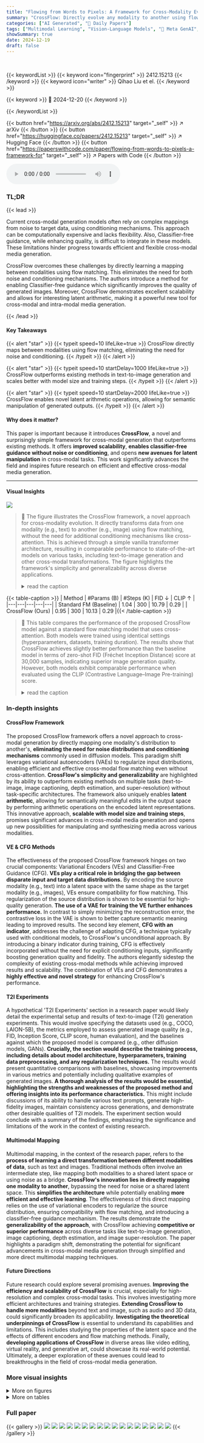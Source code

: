 ```yaml
---
title: "Flowing from Words to Pixels: A Framework for Cross-Modality Evolution"
summary: "CrossFlow: Directly evolve any modality to another using flow matching, achieving state-of-the-art results across various tasks!"
categories: ["AI Generated", "🤗 Daily Papers"]
tags: ["Multimodal Learning", "Vision-Language Models", "🏢 Meta GenAI",]
showSummary: true
date: 2024-12-19
draft: false
---
```


<br>

{{< keywordList >}}
{{< keyword icon="fingerprint" >}} 2412.15213 {{< /keyword >}}
{{< keyword icon="writer" >}} Qihao Liu et el. {{< /keyword >}}
 
{{< keyword >}} 🤗 2024-12-20 {{< /keyword >}}
 
{{< /keywordList >}}

{{< button href="https://arxiv.org/abs/2412.15213" target="_self" >}}
↗ arXiv
{{< /button >}}
{{< button href="https://huggingface.co/papers/2412.15213" target="_self" >}}
↗ Hugging Face
{{< /button >}}
{{< button href="https://paperswithcode.com/paper/flowing-from-words-to-pixels-a-framework-for" target="_self" >}}
↗ Papers with Code
{{< /button >}}



<audio controls>
    <source src="https://ai-paper-reviewer.com/2412.15213/podcast.wav" type="audio/wav">
    Your browser does not support the audio element.
</audio>


### TL;DR


{{< lead >}}

Current cross-modal generation models often rely on complex mappings from noise to target data, using conditioning mechanisms.  This approach can be computationally expensive and lacks flexibility.  Also, Classifier-free guidance, while enhancing quality, is difficult to integrate in these models.  These limitations hinder progress towards efficient and flexible cross-modal media generation.

CrossFlow overcomes these challenges by directly learning a mapping between modalities using flow matching. This eliminates the need for both noise and conditioning mechanisms.  The authors introduce a method for enabling Classifier-free guidance which significantly improves the quality of generated images.  Moreover, CrossFlow demonstrates excellent scalability and allows for interesting latent arithmetic, making it a powerful new tool for cross-modal and intra-modal media generation.

{{< /lead >}}


#### Key Takeaways

{{< alert "star" >}}
{{< typeit speed=10 lifeLike=true >}} CrossFlow directly maps between modalities using flow matching, eliminating the need for noise and conditioning. {{< /typeit >}}
{{< /alert >}}

{{< alert "star" >}}
{{< typeit speed=10 startDelay=1000 lifeLike=true >}} CrossFlow outperforms existing methods in text-to-image generation and scales better with model size and training steps. {{< /typeit >}}
{{< /alert >}}

{{< alert "star" >}}
{{< typeit speed=10 startDelay=2000 lifeLike=true >}} CrossFlow enables novel latent arithmetic operations, allowing for semantic manipulation of generated outputs. {{< /typeit >}}
{{< /alert >}}

#### Why does it matter?
This paper is important because it introduces **CrossFlow**, a novel and surprisingly simple framework for cross-modal generation that outperforms existing methods.  It offers **improved scalability**, **enables classifier-free guidance without noise or conditioning**, and opens **new avenues for latent manipulation** in cross-modal tasks. This work significantly advances the field and inspires future research on efficient and effective cross-modal media generation.

------
#### Visual Insights



![](https://arxiv.org/html/2412.15213/x2.png)

> 🔼 The figure illustrates the CrossFlow framework, a novel approach for cross-modality evolution.  It directly transforms data from one modality (e.g., text) to another (e.g., image) using flow matching, without the need for additional conditioning mechanisms like cross-attention.  This is achieved through a simple vanilla transformer architecture, resulting in comparable performance to state-of-the-art models on various tasks, including text-to-image generation and other cross-modal transformations. The figure highlights the framework's simplicity and generalizability across diverse applications.
> <details>
> <summary>read the caption</summary>
> Figure 1: We propose CrossFlow, a general and simple framework that directly evolves one modality to another using flow matching with no additional conditioning. This is enabled using a vanilla transformer without cross-attention, achieving comparable performance with state-of-the-art models on (a) text-to-image generation, and (b) various other tasks, without requiring task specific architectures.
> </details>





{{< table-caption >}}
| Method | #Params (B) | #Steps (K) | FID ↓ | CLIP ↑ |
|---|---|---|---|---|
| Standard FM (Baseline) | 1.04 | 300 | 10.79 | 0.29 |
| CrossFlow (Ours) | 0.95 | 300 | 10.13 | 0.29 |{{< /table-caption >}}

> 🔼 This table compares the performance of the proposed CrossFlow model against a standard flow matching model that uses cross-attention. Both models were trained using identical settings (hyperparameters, datasets, training duration). The results show that CrossFlow achieves slightly better performance than the baseline model in terms of zero-shot FID (Fréchet Inception Distance) score at 30,000 samples, indicating superior image generation quality.  However, both models exhibit comparable performance when evaluated using the CLIP (Contrastive Language–Image Pre-training) score.
> <details>
> <summary>read the caption</summary>
> Table 1: Comparison between our CrossFlow and standard flow matching with cross-attention. Both models are trained with the same settings. We find that our model slightly outperforms standard flow matching baseline in terms of zero-shot FID-30K and achieves comparable performance on the CLIP score.
> </details>





### In-depth insights


#### CrossFlow Framework
The proposed CrossFlow framework offers a novel approach to cross-modal generation by directly mapping one modality's distribution to another's, **eliminating the need for noise distributions and conditioning mechanisms** commonly used in diffusion models.  This paradigm shift leverages variational autoencoders (VAEs) to regularize input distributions, enabling efficient and effective cross-modal flow matching even without cross-attention.  **CrossFlow's simplicity and generalizability** are highlighted by its ability to outperform existing methods on multiple tasks (text-to-image, image captioning, depth estimation, and super-resolution) without task-specific architectures.  The framework also uniquely enables **latent arithmetic**, allowing for semantically meaningful edits in the output space by performing arithmetic operations on the encoded latent representations.  This innovative approach, **scalable with model size and training steps**, promises significant advances in cross-modal media generation and opens up new possibilities for manipulating and synthesizing media across various modalities.

#### VE & CFG Methods
The effectiveness of the proposed CrossFlow framework hinges on two crucial components: Variational Encoders (VEs) and Classifier-Free Guidance (CFG).  **VEs play a critical role in bridging the gap between disparate input and target data distributions.** By encoding the source modality (e.g., text) into a latent space with the same shape as the target modality (e.g., images), VEs ensure compatibility for flow matching. This regularization of the source distribution is shown to be essential for high-quality generation.  **The use of a VAE for training the VE further enhances performance.**  In contrast to simply minimizing the reconstruction error, the contrastive loss in the VAE is shown to better capture semantic meaning leading to improved results. The second key element, **CFG with an indicator**, addresses the challenge of adapting CFG, a technique typically used with conditional models, to CrossFlow's unconditional approach.  By introducing a binary indicator during training, CFG is effectively incorporated without the need for explicit conditioning inputs, significantly boosting generation quality and fidelity. The authors elegantly sidestep the complexity of existing cross-modal methods while achieving improved results and scalability. The combination of VEs and CFG demonstrates a **highly effective and novel strategy** for enhancing CrossFlow's performance.

#### T2I Experiments
A hypothetical 'T2I Experiments' section in a research paper would likely detail the experimental setup and results of text-to-image (T2I) generation experiments.  This would involve specifying the datasets used (e.g., COCO, LAION-5B), the metrics employed to assess generated image quality (e.g., FID, Inception Score, CLIP score, human evaluation), and the baselines against which the proposed model is compared (e.g., other diffusion models, GANs). **Crucially, the section would describe the training process, including details about model architecture, hyperparameters, training data preprocessing, and any regularization techniques.** The results would present quantitative comparisons with baselines, showcasing improvements in various metrics and potentially including qualitative examples of generated images.  **A thorough analysis of the results would be essential, highlighting the strengths and weaknesses of the proposed method and offering insights into its performance characteristics.**  This might include discussions of its ability to handle various text prompts, generate high-fidelity images, maintain consistency across generations, and demonstrate other desirable qualities of T2I models.  The experiment section would conclude with a summary of the findings, emphasizing the significance and limitations of the work in the context of existing research.

#### Multimodal Mapping
Multimodal mapping, in the context of the research paper, refers to the **process of learning a direct transformation between different modalities of data**, such as text and images.  Traditional methods often involve an intermediate step, like mapping both modalities to a shared latent space or using noise as a bridge.  **CrossFlow's innovation lies in directly mapping one modality to another**, bypassing the need for noise or a shared latent space. This **simplifies the architecture** while potentially enabling **more efficient and effective learning**. The effectiveness of this direct mapping relies on the use of variational encoders to regularize the source distribution, ensuring compatibility with flow matching, and introducing a classifier-free guidance mechanism.  The results demonstrate the **generalizability of the approach**, with CrossFlow achieving **competitive or superior performance** across diverse tasks like text-to-image generation, image captioning, depth estimation, and image super-resolution. The paper highlights a paradigm shift, demonstrating the potential for significant advancements in cross-modal media generation through simplified and more direct multimodal mapping techniques.

#### Future Directions
Future research could explore several promising avenues. **Improving the efficiency and scalability of CrossFlow** is crucial, especially for high-resolution and complex cross-modal tasks.  This involves investigating more efficient architectures and training strategies.  **Extending CrossFlow to handle more modalities** beyond text and image, such as audio and 3D data, could significantly broaden its applicability.  **Investigating the theoretical underpinnings of CrossFlow** is essential to understand its capabilities and limitations. This includes studying the properties of the latent space and the effects of different encoders and flow matching methods.  Finally, **developing applications of CrossFlow** in diverse areas like video editing, virtual reality, and generative art, could showcase its real-world potential.  Ultimately, a deeper exploration of these avenues could lead to breakthroughs in the field of cross-modal media generation.


### More visual insights

<details>
<summary>More on figures
</summary>


![](https://arxiv.org/html/2412.15213/x3.png)

> 🔼 CrossFlow is a framework for cross-modal generation that directly maps one modality to another using flow matching without additional conditioning.  The figure illustrates the architecture of CrossFlow for text-to-image generation. It uses a Text Variational Encoder (VE) to convert text embeddings from a language model into a latent representation (z0). This latent representation is then evolved using a standard flow matching model into an image latent space (z1) from which the final image is generated.  This process bypasses the need for noise distributions and explicit conditioning mechanisms typically found in diffusion or flow-matching models.
> <details>
> <summary>read the caption</summary>
> Figure 2: CrossFlow Architecture. CrossFlow enables direct evolution between two different modalities. Taking text-to-image generation as an example, our T2I model comprises two main components: a Text Variational Encoder and a standard flow matching model. At inference time, we utilize the Text Variational Encoder to extract the text latent z0∈ℝh×w×csubscript𝑧0superscriptℝℎ𝑤𝑐z_{0}\in\mathbb{R}^{h\times w\times c}italic_z start_POSTSUBSCRIPT 0 end_POSTSUBSCRIPT ∈ blackboard_R start_POSTSUPERSCRIPT italic_h × italic_w × italic_c end_POSTSUPERSCRIPT from text embedding x∈ℝn×d𝑥superscriptℝ𝑛𝑑x\in\mathbb{R}^{n\times d}italic_x ∈ blackboard_R start_POSTSUPERSCRIPT italic_n × italic_d end_POSTSUPERSCRIPT produced by any language model. Then we directly evolve this text latent into the image space to generate image latent z1∈ℝh×w×csubscript𝑧1superscriptℝℎ𝑤𝑐z_{1}\in\mathbb{R}^{h\times w\times c}italic_z start_POSTSUBSCRIPT 1 end_POSTSUBSCRIPT ∈ blackboard_R start_POSTSUPERSCRIPT italic_h × italic_w × italic_c end_POSTSUPERSCRIPT.
> </details>



![](https://arxiv.org/html/2412.15213/x4.png)

> 🔼 This figure compares the performance of CrossFlow and a standard flow matching model (baseline) for text-to-image generation.  The experiment controls for the amount of training data used, model size (number of parameters), and number of training steps.  The left panel shows how performance (measured by FID-30K) improves with larger model sizes for both methods, but CrossFlow demonstrates better scaling and higher performance at larger sizes. The right panel shows how performance changes as a function of training steps. CrossFlow requires more training steps to converge, but ultimately achieves better performance than the baseline model, again demonstrating superior scaling properties.  In summary, this figure illustrates that CrossFlow is more efficient in terms of scaling than the baseline method.
> <details>
> <summary>read the caption</summary>
> Figure 3: Performance vs. Model Parameters and Iterations. We compare the baseline of starting from noise with text cross-attention with CrossFlow, while controlling for data, model size and training steps. Left: Larger models are able to exploit the cross-modality connection better. Right: CrossFlow needs more steps to converge, but converges to better final performance. Overall, CrossFlow scales better than the baseline and can serve as the framework for future media generation models.
> </details>



![](https://arxiv.org/html/2412.15213/x5.png)

> 🔼 This figure demonstrates the smooth transitions achievable with CrossFlow when linearly interpolating between two text-based latent representations.  The interpolation showcases seamless changes in various aspects of the generated images, including object orientation, color composition, shapes, backgrounds, and even object types.  The visual effect highlights the model's ability to navigate the latent space smoothly and predictably. Note that due to space constraints, only a subset of the interpolations are displayed here; the full set is included in Appendix C (Fig. 10 and Fig. 11).
> <details>
> <summary>read the caption</summary>
> Figure 4: CrossFlow provides visually smooth interpolations in the latent space. We show images generated by linear interpolation between the first (left) and second (right) text latents. CrossFlow enables visually smooth transformations of object direction, composite colors, shapes, background scenes, and even object categories. Please zoom in for better visualization. For brevity, we display only 7 interpolating images here; additional interpolating images can be found in Appendix C (Fig. 10 and Fig. 11).
> </details>



![](https://arxiv.org/html/2412.15213/x6.png)

> 🔼 This figure demonstrates the novel capability of CrossFlow to perform arithmetic operations directly within the latent space of text embeddings.  A Variational Encoder first maps input text into a latent representation (z0). Then, arithmetic operations (addition and subtraction) are performed on these latent vectors. The results of these operations are then used to generate new images, which reflect the semantic changes induced by the arithmetic. The images generated, along with their corresponding latent codes (z0), are shown to illustrate how simple arithmetic manipulations in the latent space lead to meaningful alterations in the generated images.
> <details>
> <summary>read the caption</summary>
> Figure 5: CrossFlow allows arithmetic in text latent space. Using the Text Variational Encoder (VE), we first map the input text into the latent space z0subscript𝑧0z_{0}italic_z start_POSTSUBSCRIPT 0 end_POSTSUBSCRIPT. Arithmetic operations are then performed in this latent space, and the resulting latent representation is used to generate the corresponding image. The latent code z0subscript𝑧0z_{0}italic_z start_POSTSUBSCRIPT 0 end_POSTSUBSCRIPT used to generate each image is provided at the bottom.
> </details>



![](https://arxiv.org/html/2412.15213/x7.png)

> 🔼 This figure shows how CrossFlow directly evolves text into images for text-to-image generation.  It contrasts with traditional methods that learn a complex mapping from Gaussian noise to the target image distribution. CrossFlow learns a direct mapping from the distribution of one modality (text) to the distribution of another (image), simplifying the process and eliminating the need for noise or additional conditioning mechanisms.
> <details>
> <summary>read the caption</summary>
> (a)
> </details>



![](https://arxiv.org/html/2412.15213/x8.png)

> 🔼 This figure shows the various tasks that CrossFlow can perform, highlighting its versatility and generalizability.  It demonstrates the ability of CrossFlow to directly evolve one modality (e.g., text) into another (e.g., image) without requiring task-specific architectures. The various tasks shown include text-to-image generation, image captioning, monocular depth estimation, and image super-resolution.  Each example visually showcases the successful transformation between modalities using the CrossFlow framework.
> <details>
> <summary>read the caption</summary>
> (b)
> </details>



![](https://arxiv.org/html/2412.15213/x9.png)

> 🔼 This figure shows the CrossFlow architecture.  It is a general framework for cross-modal flow matching. The figure illustrates how CrossFlow directly evolves one modality (e.g., text) to another (e.g., image) using flow matching, without the need for cross-attention or a conditioning mechanism. A variational encoder processes the input data, ensuring the source distribution is compatible with the target distribution.  A standard flow matching model, using a vanilla transformer, is then used to transform the source modality into the target modality.  This architecture is shown to be efficient and effective across a range of tasks.
> <details>
> <summary>read the caption</summary>
> (c)
> </details>



![](https://arxiv.org/html/2412.15213/x10.png)

> 🔼 This figure demonstrates the generalizability of the CrossFlow framework by showcasing its performance on various cross-modal and intra-modal tasks.  These include text-to-image generation, image captioning, depth estimation, and image super-resolution.  Each subfigure shows example results, illustrating that CrossFlow can handle diverse media types and achieve state-of-the-art or comparable performance without requiring task-specific architectures.
> <details>
> <summary>read the caption</summary>
> (d)
> </details>



![](https://arxiv.org/html/2412.15213/x11.png)

> 🔼 This figure demonstrates the impact of different training strategies on the performance of the model.  It compares three approaches: (1) jointly training the variational encoder (VE) and flow matching model from the start; (2) pre-training the VE and then training the flow matching model; and (3) pre-training the VE and then jointly fine-tuning both models.  The results show that jointly training both components from the beginning yields the best performance, highlighted by the lowest FID score and highest CLIP score, indicating the best balance between visual fidelity and semantic alignment.
> <details>
> <summary>read the caption</summary>
> (e)
> </details>



</details>




<details>
<summary>More on tables
</summary>


{{< table-caption >}}
| Method | #Params. |  | FID-30K ↓ | GenEval ↑ |
|---|---|---|---|---|
| DALL·E [68] | 12.0B |  | 27.50 | - |
| GLIDE [59] | 5.0B |  | 12.24 | - |
| LDM [73] | 1.4B |  | 12.63 | - |
| DALL·E 2 [69] | 6.5B |  | 10.39 | 0.52 |
| LDMv1.5 [73] | 0.9B |  | 9.62 | 0.43 |
| Imagen [74] | 3.0B |  | 7.27 | - |
| RAPHAEL [88] | 3.0B |  | 6.61 | - |
| PixArt-α [10] | 0.6B |  | 7.32 | 0.48 |
| LDMv3 (512²) [22] | 8.0B |  | - | 0.68 |
| CrossFlow | 0.95B |  | 9.63 | 0.55 |{{< /table-caption >}}
> 🔼 Table 2 compares the performance of the proposed CrossFlow model against other state-of-the-art text-to-image (T2I) generation models.  The comparison is based on two metrics: FID-30K (Frechet Inception Distance, a measure of image quality) and GenEval (a more holistic metric assessing various aspects of text-image alignment).  The table highlights that CrossFlow, despite its simpler architecture, achieves comparable performance to significantly larger and more complex models.  More detailed GenEval results broken down by specific subtasks are available in Section B.1 of the paper.
> <details>
> <summary>read the caption</summary>
> Table 2: Comparison with recent T2I models. For GenEval, we report the overall score here and provide task-specific scores in Sec. B.1. CrossFlow achieves comparable performance with state-of-the-art T2I models by directly evolving text into images.
> </details>

{{< table-caption >}}
| Text encoder | FID ↓ | CLIP ↑ |
|---|---|---|
| Encoder | 66.65 | 0.20 |
| Encoder + noise | 59.91 | 0.21 |
| Variational Encoder | 40.78 | 0.23 |{{< /table-caption >}}
> 🔼 This ablation study analyzes the impact of different design choices in CrossFlow on text-to-image generation performance.  Using the smallest model (70 million parameters), the study evaluates various components:  the type of text encoder (Variational Encoder vs. standard encoder), the training objective function (reconstruction loss vs. contrastive loss),  the application of Classifier-Free Guidance (CFG), different large language models (LLMs), and the training strategy (joint vs. separate training of encoder and flow matching model).  Zero-shot FID-10K and CLIP scores are reported to quantify performance.  The final configurations used in the CrossFlow model are highlighted.
> <details>
> <summary>read the caption</summary>
> Table 3: Ablation study on Text Variational Encoder, training objective, CFG, language models, and training strategy. We conduct ablation study on our smallest model (70M), reporting zero-shot FID-10K and CLIP scores. Final settings used for CrossFlow are underlined. AG: Autoguidance. *: results without applying CFG.
> </details>

{{< table-caption >}}
| Loss | FID ↓ | CLIP ↑ |
|---|---|---|
| T-T Recon. | 40.78 | 0.23 |
| T-T Contrast. | 34.67 | 0.24 |
| I-T Contrast. | 33.41 | 0.24 |{{< /table-caption >}}
> 🔼 Table 4 presents a comparison of different image captioning models on the COCO Karpathy dataset split.  The table highlights the performance of CrossFlow, a novel approach that directly maps image data to text, against several state-of-the-art methods.  To ensure a fair comparison, only non-autoregressive models trained without CIDEr optimization are included in the comparison. The results demonstrate that CrossFlow achieves comparable performance to existing top-tier models, highlighting its effectiveness in image captioning tasks.
> <details>
> <summary>read the caption</summary>
> Table 4: Image captioning on COCO Karpathy split. CrossFlow directly evolves from image to text, achieving comparable performance to state-of-the-art models on image captioning. For a fair comparison, we only consider non-autoregressive methods that are trained without CIDEr optimization.
> </details>

{{< table-caption >}}
| Method | FID ↓ | CLIP ↑ |
|---|---|---|
| No guidance | 33.41 | 0.24 |
| AG | 26.36 | 0.25 |
| CFG indicator | 24.33 | 0.26 |{{< /table-caption >}}
> 🔼 Table 5 presents a comparison of CrossFlow's performance on monocular depth estimation against other state-of-the-art methods.  The results are shown for two benchmark datasets: KITTI and NYUv2.  Metrics used for evaluation include Absolute Relative Error (AbsRel) and the δi metric (percentage of pixels with depth error greater than i times the ground truth). Lower AbsRel and higher δi values indicate better performance. The table demonstrates that CrossFlow, despite its relatively simple architecture, achieves comparable accuracy to more complex models, showcasing its effectiveness in directly mapping images to depth.
> <details>
> <summary>read the caption</summary>
> Table 5: Monocular depth estimation on KITTI and NYUv2. CrossFlow enables direct mapping from image to depth, achieving comparable performance to state-of-the-art models.
> </details>

{{< table-caption >}}
| Model |  | FID ↓ | CLIP ↑ |
|---|---|---|---| 
| CLIP (0.4B) |  | 24.33 | 0.26 |
| T5-XXL (11B) |  | 22.28 | 0.27 |
| Llama3 (7B) |  | 21.20 | 0.27 |{{< /table-caption >}}
> 🔼 Table 6 presents a comparison of image super-resolution results on the ImageNet validation set.  It contrasts the performance of a standard super-resolution (SR) method using flow matching with the authors' novel 'direct mapping' approach. The results demonstrate that the direct mapping method proposed in the paper outperforms the standard flow-matching-based SR technique.
> <details>
> <summary>read the caption</summary>
> Table 6: Image super-resolution on the ImageNet validation set. Compared with standard SR method with flow matching, our direct mapping method achieves better performance.
> </details>

{{< table-caption >}}
| Train strategy | FID ↓ | CLIP ↑ |
|---|---|---|
| 2-stage separate training | 32.55 | 0.24 |
| Joint training | 24.33 | 0.26 |
| 2-stage w/ joint finetuning | 23.79 | 0.26 |{{< /table-caption >}}
> 🔼 Table 7 presents a comparison of the CrossFlow model's performance on the GenEval benchmark against several state-of-the-art text-to-image generation models, including LDM-XL and DALL-E 2.  The results demonstrate that CrossFlow achieves comparable performance, showcasing its effectiveness and efficiency as a simpler and promising approach for high-quality media generation.
> <details>
> <summary>read the caption</summary>
> Table 7: GenEval comparisons. Our model achieves comparable performance to state-of-the-art models such as LDM-XL and DALL·E 2, suggesting that CrossFlow is a simple and promising direction for state-of-the-art media generation.
> </details>

{{< table-caption >}}
| Method | B@4 ↑ | M ↑ | R ↑ | C ↑ | S ↑ |
|---|---|---|---|---|---| 
| MNIC [24] | 30.9 | 27.5 | 55.6 | 108.1 | 21.0 |
| MIR [43] | 32.5 | 27.2 | - | 109.5 | 20.6 |
| NAIC-CMAL [28] | 35.3 | 27.3 | 56.9 | 115.5 | 20.8 |
| SATIC [96] | 32.9 | 27.0 | - | 111.0 | 20.5 |
| SCD-Net [58] | 37.3 | 28.1 | 58.0 | 118.0 | 21.6 |
| CrossFlow (Ours) | 36.4 | 27.8 | 57.1 | 116.2 | 20.4 |{{< /table-caption >}}
> 🔼 This table presents a comparison of zero-shot depth estimation performance across different methods.  The results are evaluated on five datasets (KITTI, NYUv2, ETH3D, ScanNet, DIODE), and the metrics used are Absolute Relative Error (AbsRel) and the δ1 (81) metric.  The authors' CrossFlow model is compared to several baselines, including results reported by Marigold [39], showing comparable or better performance with CrossFlow's unified framework approach. The best, second-best, and third-best results for each dataset are highlighted.
> <details>
> <summary>read the caption</summary>
> Table 8: Zero-shot depth estimation. Baseline results are reported by Marigold [39]. We follow Marigold and train our CrossFlow on the same datasets, i.e., Hypersim [72] and Virtual KITTI [9]. We highlight the best, second best, and third best entries. With just a unified framework, CrossFlow achieves comparable or even superior performance on complex zero-shot depth estimation, demonstrating the general-purpose nature of CrossFlow on various cross-modal tasks.
> </details>

{{< table-caption >}}
| Method | KITTI |  | NYUv2 |  | 
|---|---|---|---|---| 
| TransDepth [89] | 0.064 | 0.956 | 0.106 | 0.900 | 
| AdaBins [6] | 0.058 | 0.964 | 0.103 | 0.903 | 
| DepthFormer [45] | 0.052 | 0.975 | 0.096 | 0.921 | 
| BinsFormer [46] | 0.052 | 0.974 | 0.094 | 0.925 | 
| DiffusionDepth [18] | 0.050 | 0.977 | 0.085 | 0.939 | 
| CrossFlow (Ours) | 0.053 | 0.973 | 0.094 | 0.928 | {{< /table-caption >}}
> 🔼 This table presents an ablation study comparing a standard text encoder against a variational text encoder in a text compression task. The goal was to determine if either method could effectively reduce the dimensionality of text embeddings from 77x768 to 1x1024 while preserving information.  The results show that both approaches maintain high reconstruction accuracy despite the significant compression ratio of 14.4 times.
> <details>
> <summary>read the caption</summary>
> Table 9: Ablation on text compression. Both text encoder and Text Variational Encoder preserve most of the input information, despite the large compression ratio (77×768→1×1024→777681102477\times 768\rightarrow 1\times 102477 × 768 → 1 × 1024, 14.4×14.4\times14.4 ×).
> </details>

</details>




### Full paper

{{< gallery >}}
<img src="https://ai-paper-reviewer.com/2412.15213/1.png" class="grid-w50 md:grid-w33 xl:grid-w25" />
<img src="https://ai-paper-reviewer.com/2412.15213/2.png" class="grid-w50 md:grid-w33 xl:grid-w25" />
<img src="https://ai-paper-reviewer.com/2412.15213/3.png" class="grid-w50 md:grid-w33 xl:grid-w25" />
<img src="https://ai-paper-reviewer.com/2412.15213/4.png" class="grid-w50 md:grid-w33 xl:grid-w25" />
<img src="https://ai-paper-reviewer.com/2412.15213/5.png" class="grid-w50 md:grid-w33 xl:grid-w25" />
<img src="https://ai-paper-reviewer.com/2412.15213/6.png" class="grid-w50 md:grid-w33 xl:grid-w25" />
<img src="https://ai-paper-reviewer.com/2412.15213/7.png" class="grid-w50 md:grid-w33 xl:grid-w25" />
<img src="https://ai-paper-reviewer.com/2412.15213/8.png" class="grid-w50 md:grid-w33 xl:grid-w25" />
<img src="https://ai-paper-reviewer.com/2412.15213/9.png" class="grid-w50 md:grid-w33 xl:grid-w25" />
<img src="https://ai-paper-reviewer.com/2412.15213/10.png" class="grid-w50 md:grid-w33 xl:grid-w25" />
<img src="https://ai-paper-reviewer.com/2412.15213/11.png" class="grid-w50 md:grid-w33 xl:grid-w25" />
<img src="https://ai-paper-reviewer.com/2412.15213/12.png" class="grid-w50 md:grid-w33 xl:grid-w25" />
<img src="https://ai-paper-reviewer.com/2412.15213/13.png" class="grid-w50 md:grid-w33 xl:grid-w25" />
<img src="https://ai-paper-reviewer.com/2412.15213/14.png" class="grid-w50 md:grid-w33 xl:grid-w25" />
<img src="https://ai-paper-reviewer.com/2412.15213/15.png" class="grid-w50 md:grid-w33 xl:grid-w25" />
<img src="https://ai-paper-reviewer.com/2412.15213/16.png" class="grid-w50 md:grid-w33 xl:grid-w25" />
<img src="https://ai-paper-reviewer.com/2412.15213/17.png" class="grid-w50 md:grid-w33 xl:grid-w25" />
{{< /gallery >}}